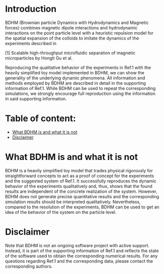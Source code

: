 # Introduction

BDHM (Brownian particle Dynamics with Hydrodynamics and Magnetic forces) combines magnetic dipole interactions and hydrodynamic interactions on the point particle level with a heuristic repulsion model for the spatial expansion of the colloids to imitate the dynamics of the experiments described in 

[1] Scalable high-throughput microfluidic separation of magnetic microparticles by Hongti Gu et al.

Reproducing the qualitative behavior of the experiments in Ref.1 with the heavily simplified toy model implemented in BDHM, we can show the generality of the underlying dynamic phenomena. All information and methods employed by BDHM are described in detail in the supporting information of Ref.1. While BDHM can be used to repeat the corresponding simulations, we strongly encourage full reproduction using the information in said supporting information.

# Table of content:
 - [What BDHM is and what it is not](#item-one)
 - [Disclaimer](#item-two)

 <a id="item-one"></a>
# What BDHM is and what it is not

BDHM is a heavily simplified toy model that trades physical rigorously for straightforward concepts to act as a proof of concept for the experiments and the suggested system of Ref.1. It successfully reproduces the dynamic behavior of the experiments qualitatively and, thus, shows that the found results are independent of the concrete realization of the system. However, BDHM does not generate precise quantitative results and the corresponding simulation results should be interpreted qualitatively. Nevertheless, compared to the resolution of the experiments, BDHM can be used to get an idea of the behavior of the system on the particle level.

 <a id="item-two"></a>
# Disclaimer

Note that BDHM is not an ongoing software project with active support. Instead, it is part of the supporting information of Ref.1 and reflects the state of the software used to obtain the corresponding numerical results. For any questions regarding Ref.1 and the corresponding data, please contact the corresponding authors.

